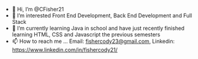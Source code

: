 - 👋 Hi, I’m @CFisher21
- 👀 I’m interested Front End Development, Back End Development and Full Stack
- 🌱 I’m currently learning Java in school and have just recently finished learning HTML, CSS and Javascript the previous semesters
- 📫 How to reach me ... Email: fishercody23@gmail.com, Linkedin: https://www.linkedin.com/in/fishercody21/

<!---
CFisher21/CFisher21 is a ✨ special ✨ repository because its `README.md` (this file) appears on your GitHub profile.
You can click the Preview link to take a look at your changes.
--->
